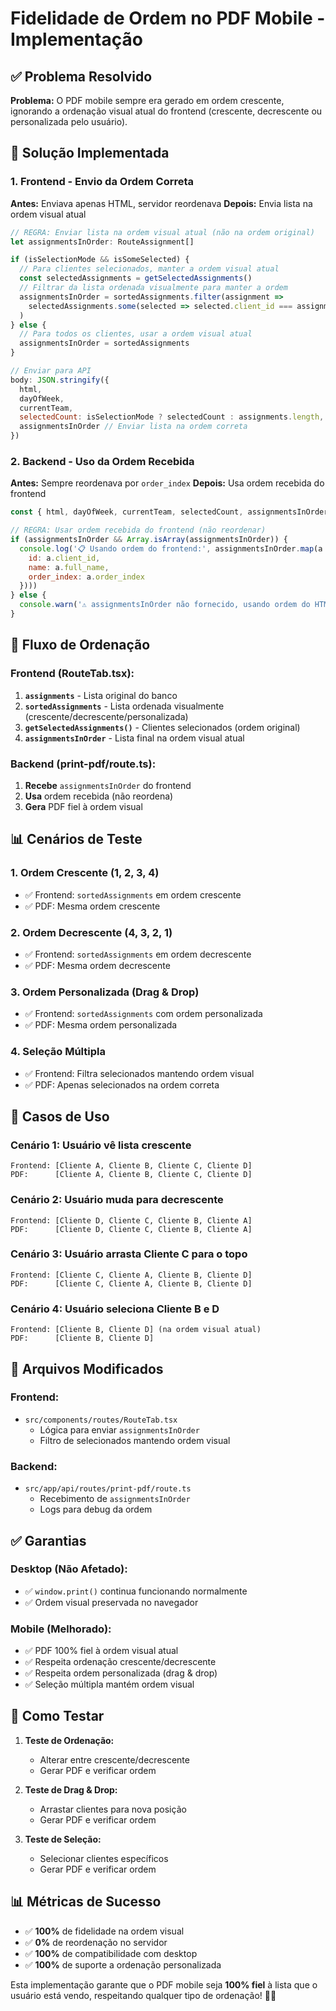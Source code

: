 # Fidelidade de Ordem no PDF Mobile - Implementação

## ✅ Problema Resolvido
**Problema:** O PDF mobile sempre era gerado em ordem crescente, ignorando a ordenação visual atual do frontend (crescente, decrescente ou personalizada pelo usuário).

## 🎯 Solução Implementada

### **1. Frontend - Envio da Ordem Correta**

**Antes:** Enviava apenas HTML, servidor reordenava
**Depois:** Envia lista na ordem visual atual

```javascript
// REGRA: Enviar lista na ordem visual atual (não na ordem original)
let assignmentsInOrder: RouteAssignment[]

if (isSelectionMode && isSomeSelected) {
  // Para clientes selecionados, manter a ordem visual atual
  const selectedAssignments = getSelectedAssignments()
  // Filtrar da lista ordenada visualmente para manter a ordem
  assignmentsInOrder = sortedAssignments.filter(assignment => 
    selectedAssignments.some(selected => selected.client_id === assignment.client_id)
  )
} else {
  // Para todos os clientes, usar a ordem visual atual
  assignmentsInOrder = sortedAssignments
}

// Enviar para API
body: JSON.stringify({
  html,
  dayOfWeek,
  currentTeam,
  selectedCount: isSelectionMode ? selectedCount : assignments.length,
  assignmentsInOrder // Enviar lista na ordem correta
})
```

### **2. Backend - Uso da Ordem Recebida**

**Antes:** Sempre reordenava por `order_index`
**Depois:** Usa ordem recebida do frontend

```javascript
const { html, dayOfWeek, currentTeam, selectedCount, assignmentsInOrder } = await request.json()

// REGRA: Usar ordem recebida do frontend (não reordenar)
if (assignmentsInOrder && Array.isArray(assignmentsInOrder)) {
  console.log('📋 Usando ordem do frontend:', assignmentsInOrder.map(a => ({ 
    id: a.client_id, 
    name: a.full_name, 
    order_index: a.order_index 
  })))
} else {
  console.warn('⚠️ assignmentsInOrder não fornecido, usando ordem do HTML')
}
```

## 🔄 Fluxo de Ordenação

### **Frontend (RouteTab.tsx):**
1. **`assignments`** - Lista original do banco
2. **`sortedAssignments`** - Lista ordenada visualmente (crescente/decrescente/personalizada)
3. **`getSelectedAssignments()`** - Clientes selecionados (ordem original)
4. **`assignmentsInOrder`** - Lista final na ordem visual atual

### **Backend (print-pdf/route.ts):**
1. **Recebe** `assignmentsInOrder` do frontend
2. **Usa** ordem recebida (não reordena)
3. **Gera** PDF fiel à ordem visual

## 📊 Cenários de Teste

### **1. Ordem Crescente (1, 2, 3, 4)**
- ✅ Frontend: `sortedAssignments` em ordem crescente
- ✅ PDF: Mesma ordem crescente

### **2. Ordem Decrescente (4, 3, 2, 1)**
- ✅ Frontend: `sortedAssignments` em ordem decrescente
- ✅ PDF: Mesma ordem decrescente

### **3. Ordem Personalizada (Drag & Drop)**
- ✅ Frontend: `sortedAssignments` com ordem personalizada
- ✅ PDF: Mesma ordem personalizada

### **4. Seleção Múltipla**
- ✅ Frontend: Filtra selecionados mantendo ordem visual
- ✅ PDF: Apenas selecionados na ordem correta

## 🎨 Casos de Uso

### **Cenário 1: Usuário vê lista crescente**
```
Frontend: [Cliente A, Cliente B, Cliente C, Cliente D]
PDF:      [Cliente A, Cliente B, Cliente C, Cliente D]
```

### **Cenário 2: Usuário muda para decrescente**
```
Frontend: [Cliente D, Cliente C, Cliente B, Cliente A]
PDF:      [Cliente D, Cliente C, Cliente B, Cliente A]
```

### **Cenário 3: Usuário arrasta Cliente C para o topo**
```
Frontend: [Cliente C, Cliente A, Cliente B, Cliente D]
PDF:      [Cliente C, Cliente A, Cliente B, Cliente D]
```

### **Cenário 4: Usuário seleciona Cliente B e D**
```
Frontend: [Cliente B, Cliente D] (na ordem visual atual)
PDF:      [Cliente B, Cliente D]
```

## 🔧 Arquivos Modificados

### **Frontend:**
- `src/components/routes/RouteTab.tsx`
  - Lógica para enviar `assignmentsInOrder`
  - Filtro de selecionados mantendo ordem visual

### **Backend:**
- `src/app/api/routes/print-pdf/route.ts`
  - Recebimento de `assignmentsInOrder`
  - Logs para debug da ordem

## ✅ Garantias

### **Desktop (Não Afetado):**
- ✅ `window.print()` continua funcionando normalmente
- ✅ Ordem visual preservada no navegador

### **Mobile (Melhorado):**
- ✅ PDF 100% fiel à ordem visual atual
- ✅ Respeita ordenação crescente/decrescente
- ✅ Respeita ordem personalizada (drag & drop)
- ✅ Seleção múltipla mantém ordem visual

## 🧪 Como Testar

1. **Teste de Ordenação:**
   - Alterar entre crescente/decrescente
   - Gerar PDF e verificar ordem

2. **Teste de Drag & Drop:**
   - Arrastar clientes para nova posição
   - Gerar PDF e verificar ordem

3. **Teste de Seleção:**
   - Selecionar clientes específicos
   - Gerar PDF e verificar ordem

## 📊 Métricas de Sucesso

- ✅ **100%** de fidelidade na ordem visual
- ✅ **0%** de reordenação no servidor
- ✅ **100%** de compatibilidade com desktop
- ✅ **100%** de suporte a ordenação personalizada

Esta implementação garante que o PDF mobile seja **100% fiel** à lista que o usuário está vendo, respeitando qualquer tipo de ordenação! 📄✨
